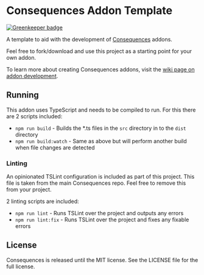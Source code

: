 # Consequences Addon Template

[![Greenkeeper badge](https://badges.greenkeeper.io/JosephDuffy/consequences-addon-boilerplate.svg)](https://greenkeeper.io/)

A template to aid with the development of [Consequences](https://github.com/JosephDuffy/consequences) addons.

Feel free to fork/download and use this project as a starting point for your own addon.

To learn more about creating Consequences addons, visit the [wiki page on addon development](https://github.com/JosephDuffy/consequences/wiki/Addon-Development).

## Running

This addon uses TypeScript and needs to be compiled to run. For this there are 2 scripts included:

- `npm run build` - Builds the *.ts files in the `src` directory in to the `dist` directory
- `npm run build:watch` - Same as above but will perform another build when file changes are detected

### Linting

An opinionated TSLint configuration is included as part of this project. This file is taken from the main Consequences repo. Feel free to remove this from your project.

2 linting scripts are included:

- `npm run lint` - Runs TSLint over the project and outputs any errors
- `npm run lint:fix` - Runs TSLint over the project and fixes any fixable errors

## License

Consequences is released until the MIT license. See the LICENSE file for the full license.